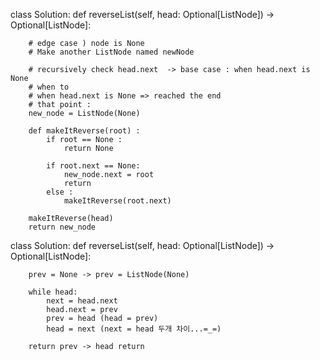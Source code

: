class Solution:
    def reverseList(self, head: Optional[ListNode]) -> Optional[ListNode]:
        
        # edge case ) node is None 
        # Make another ListNode named newNode
        
        # recursively check head.next  -> base case : when head.next is None
        # when to 
        # when head.next is None => reached the end
        # that point : 
        new_node = ListNode(None)
        
        def makeItReverse(root) :
            if root == None :
                return None
            
            if root.next == None:
                new_node.next = root
                return 
            else :
                makeItReverse(root.next)
                
        makeItReverse(head)
        return new_node
        
        
  class Solution:
    def reverseList(self, head: Optional[ListNode]) -> Optional[ListNode]:

        prev = None -> prev = ListNode(None)
        
        while head:
            next = head.next
            head.next = prev
            prev = head (head = prev)
            head = next (next = head 두개 차이...=_=)

        return prev -> head return 
